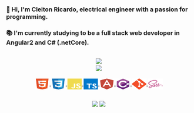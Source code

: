 ### 🤵 Hi, I'm Cleiton Ricardo, electrical engineer with a passion for programming. <br/>
### 📚 I'm currently studying to be a full stack web developer in Angular2 and C# (.netCore).

<br/>

<div align="center">
  <a href="https://github.com/cleitonricardo">
  <img height="180em" src="https://github-readme-stats.vercel.app/api/top-langs/?username=cleitonricardo&langs_count=8&layout=compact&theme=dark">
   <br>
  <img height="180em" src="https://github-readme-stats.vercel.app/api?username=cleitonricardo&show_icons=true&theme=dark"/>

  
</div>
  
 <div align="center" style="margin: 0 auto"><br>
  <img align="center" alt="Cleiton-HTML" height="30" width="40" src="https://raw.githubusercontent.com/devicons/devicon/master/icons/html5/html5-original.svg">
  <img align="center" alt="Cleiton-CSS" height="30" width="40" src="https://raw.githubusercontent.com/devicons/devicon/master/icons/css3/css3-original.svg">
  <img align="center" alt="Cleiton-JS" height="30" width="40" src="https://raw.githubusercontent.com/devicons/devicon/master/icons/javascript/javascript-plain.svg">
  <img align="center" alt="Cleiton-TS" height="30" width="40" src="https://github.com/devicons/devicon/blob/master/icons/typescript/typescript-plain.svg">
  <img align="center" alt="Cleiton-Angular" height="30" width="40" src="https://github.com/devicons/devicon/blob/master/icons/angularjs/angularjs-plain.svg">
  <img align="center" alt="Cleiton-Csharp" height="30" width="40" src="https://raw.githubusercontent.com/devicons/devicon/master/icons/csharp/csharp-original.svg">
  <img align="center" alt="Cleiton-Git" height="30" width="40" src="https://github.com/devicons/devicon/blob/master/icons/git/git-plain.svg">

  <img align="center" alt="Cleiton-Git" height="30" width="40" src="https://github.com/devicons/devicon/blob/master/icons/sass/sass-original.svg">

</div>
  
 <br/>
 
<div align="center" > 
  <p align="center">
  <p align="center">
  <a href = "cleitonricardo12@gmail.com"><img src="https://img.shields.io/badge/-Email-ff0000?style=for-the-badge&logo=gmail&logoColor=white" target="_blank"></a>
  <a href="https://www.linkedin.com/in/cleiton-spagnol-027369127/" target="_blank"><img src="https://img.shields.io/badge/-LinkedIn-%230077B5?style=for-the-badge&logo=linkedin&logoColor=white" target="_blank"></a> 
</div>
